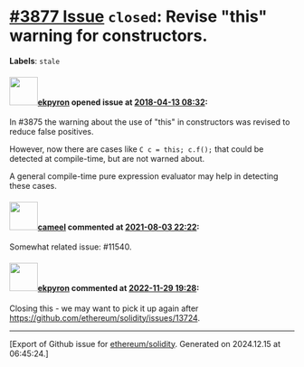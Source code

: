# [\#3877 Issue](https://github.com/ethereum/solidity/issues/3877) `closed`: Revise "this" warning for constructors.
**Labels**: `stale`


#### <img src="https://avatars.githubusercontent.com/u/1347491?v=4" width="50">[ekpyron](https://github.com/ekpyron) opened issue at [2018-04-13 08:32](https://github.com/ethereum/solidity/issues/3877):

In #3875 the warning about the use of "this" in constructors was revised to reduce false positives.

However, now there are cases like ``C c = this; c.f();`` that could be detected at compile-time, but are not warned about.

A general compile-time pure expression evaluator may help in detecting these cases.


#### <img src="https://avatars.githubusercontent.com/u/137030?v=4" width="50">[cameel](https://github.com/cameel) commented at [2021-08-03 22:22](https://github.com/ethereum/solidity/issues/3877#issuecomment-892205272):

Somewhat related issue: #11540.

#### <img src="https://avatars.githubusercontent.com/u/1347491?v=4" width="50">[ekpyron](https://github.com/ekpyron) commented at [2022-11-29 19:28](https://github.com/ethereum/solidity/issues/3877#issuecomment-1331186101):

Closing this - we may want to pick it up again after https://github.com/ethereum/solidity/issues/13724.


-------------------------------------------------------------------------------



[Export of Github issue for [ethereum/solidity](https://github.com/ethereum/solidity). Generated on 2024.12.15 at 06:45:24.]
